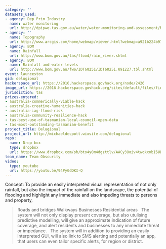 ```yaml
---
category: ''
datasets_used:
- agency: Dep Prim Industry
  name: water monitoring
  url: http://dpipwe.tas.gov.au/water/water-monitoring-and-assessment/hydrological-assessm
- agency: ''
  name: Topography
  url: http://www.arcgis.com/home/webmap/viewer.html?webmap=a921b224b9724f0b81af543d637ceb9f
- agency: BOM
  name: Rainfall
  url: http://www.bom.gov.au/tas/flood/rain_river.shtml
- agency: BOM
  name: Rainfall and water levels
  url: http://www.bom.gov.au/fwo/IDT60251/IDT60251.091227.tbl.shtml
event: launceston
gid: delugional
hackerspace_url: https://2016.hackerspace.govhack.org/node/2426
image_url: https://2016.hackerspace.govhack.org/sites/default/files/field/image/CkQeRkjUoAApDTk_1.jpg
jurisdiction: tas
prizes-entered:
- australia-commerically-viable-hack
- australia-creative-humanities-hack
- australia-iag-flood-risk
- australia-community-resilience-hack
- tas-best-use-of-tasmanian-local-council-open-data
- tas-most-outstanding-tasmanian-benefit
project_title: Delugional
project_url: http://michaeldespott.wixsite.com/delugional
repo:
  name: Drop box
  type: dropbox
  url: https://www.dropbox.com/sh/bto4y0m4dgzttlv/AACy38oiv4twqkxobI5UE0cZa?dl=0
team_name: Team Obscurity
video:
  type: youtube
  url: https://youtu.be/94Py0dDKI-Q
---
```


Concept: To provide an easily interpreted visual representation of not only rainfall, but also the impact of the rainfall on the landscape, the potential of flooding and highlight any immediate and also impeding threats to persons and property, 
 
> Roads and bridges
> Walkways
> Businesses
> Residential areas
 
The system will not only display present coverage, but also utulising predictive modelling, will give an approximate indication of future coverage, and alert residents and businesses to any immediate threat or impedance.
 
The system will in addition to providing an easily interpreted GUI, will also link to SMS alerting and potentially an app, that users can even tailor specific alerts, for region or district.